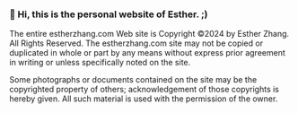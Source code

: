 ### 👾 Hi, this is the personal website of Esther. ;) 

The entire estherzhang.com Web site is Copyright ©2024 by Esther Zhang. All Rights Reserved. The estherzhang.com site may not be copied or duplicated in whole or part by any means without express prior agreement in writing or unless specifically noted on the site.

Some photographs or documents contained on the site may be the copyrighted property of others; acknowledgement of those copyrights is hereby given. All such material is used with the permission of the owner.
